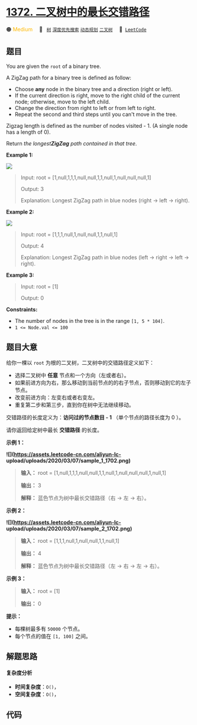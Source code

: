 # [1372. 二叉树中的最长交错路径](https://leetcode.com/problems/longest-zigzag-path-in-a-binary-tree)

🟠 <font color=#ffb800>Medium</font>&emsp; 🔖&ensp; [`树`](/outline/tag/tree.md) [`深度优先搜索`](/outline/tag/depth-first-search.md) [`动态规划`](/outline/tag/dynamic-programming.md) [`二叉树`](/outline/tag/binary-tree.md)&emsp; 🔗&ensp;[`LeetCode`](https://leetcode.com/problems/longest-zigzag-path-in-a-binary-tree)

## 题目

You are given the `root` of a binary tree.

A ZigZag path for a binary tree is defined as follow:

  * Choose **any** node in the binary tree and a direction (right or left).
  * If the current direction is right, move to the right child of the current node; otherwise, move to the left child.
  * Change the direction from right to left or from left to right.
  * Repeat the second and third steps until you can't move in the tree.

Zigzag length is defined as the number of nodes visited - 1. (A single node
has a length of 0).

Return _the longest**ZigZag** path contained in that tree_.



**Example 1:**

![](https://assets.leetcode.com/uploads/2020/01/22/sample_1_1702.png)

> Input: root = [1,null,1,1,1,null,null,1,1,null,1,null,null,null,1]
> 
> Output: 3
> 
> Explanation: Longest ZigZag path in blue nodes (right -> left -> right).

**Example 2:**

![](https://assets.leetcode.com/uploads/2020/01/22/sample_2_1702.png)

> Input: root = [1,1,1,null,1,null,null,1,1,null,1]
> 
> Output: 4
> 
> Explanation: Longest ZigZag path in blue nodes (left -> right -> left -> right).

**Example 3:**

> Input: root = [1]
> 
> Output: 0

**Constraints:**

  * The number of nodes in the tree is in the range `[1, 5 * 104]`.
  * `1 <= Node.val <= 100`


## 题目大意

给你一棵以 `root` 为根的二叉树，二叉树中的交错路径定义如下：

  * 选择二叉树中 **任意**  节点和一个方向（左或者右）。
  * 如果前进方向为右，那么移动到当前节点的的右子节点，否则移动到它的左子节点。
  * 改变前进方向：左变右或者右变左。
  * 重复第二步和第三步，直到你在树中无法继续移动。

交错路径的长度定义为：**访问过的节点数目 - 1** （单个节点的路径长度为 0 ）。

请你返回给定树中最长 **交错路径**  的长度。



**示例 1：**

**![](https://assets.leetcode-cn.com/aliyun-lc-
upload/uploads/2020/03/07/sample_1_1702.png)**

> 
> 
> 
> 
> 
> **输入：** root = [1,null,1,1,1,null,null,1,1,null,1,null,null,null,1,null,1]
> 
> **输出：** 3
> 
> **解释：** 蓝色节点为树中最长交错路径（右 -> 左 -> 右）。
> 
> 

**示例 2：**

**![](https://assets.leetcode-cn.com/aliyun-lc-
upload/uploads/2020/03/07/sample_2_1702.png)**

> 
> 
> 
> 
> 
> **输入：** root = [1,1,1,null,1,null,null,1,1,null,1]
> 
> **输出：** 4
> 
> **解释：** 蓝色节点为树中最长交错路径（左 -> 右 -> 左 -> 右）。
> 
> 

**示例 3：**

> 
> 
> 
> 
> 
> **输入：** root = [1]
> 
> **输出：** 0
> 
> 



**提示：**

  * 每棵树最多有 `50000` 个节点。
  * 每个节点的值在 `[1, 100]` 之间。


## 解题思路

#### 复杂度分析

- **时间复杂度**：`O()`，
- **空间复杂度**：`O()`，

## 代码

```javascript

```